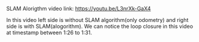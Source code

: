 SLAM Alorigthm video link:
https://youtu.be/L3nrXk-GaX4


In this video left side is without SLAM algorithm(only odometry) and right side is with SLAM(alogorithm).
We can notice the loop closure in this video at timestamp between 1:26 to 1:31.
